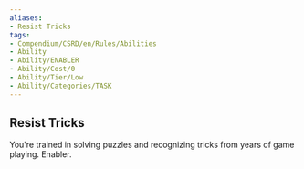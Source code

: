 ```yaml
---
aliases:
- Resist Tricks
tags:
- Compendium/CSRD/en/Rules/Abilities
- Ability
- Ability/ENABLER
- Ability/Cost/0
- Ability/Tier/Low
- Ability/Categories/TASK
---
```


  
## Resist Tricks  
You're trained in solving puzzles and recognizing tricks from years of game playing. Enabler. 